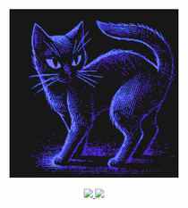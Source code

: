 <div align="center">
<img src="https://github.com/3ricVald3z/3ricVald3z/blob/main/patternbase-8-bit.gif" height="60%" width="60%"/>
<br><br>
 <a href="https://wigle.net">
<img border="0" src="https://wigle.net/bi/gi4aeUe81XNSrEXqPhqRUQ.png">
</a>
 <img src="https://img.shields.io/badge/Instagram-E4405F?style=for-the-badge&logo=instagram&logoColor=white" />
</div>
